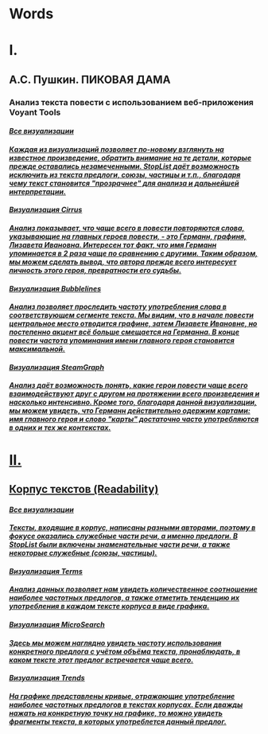 # Words
# I.
<h2><b>А.С. Пушкин. 
  ПИКОВАЯ ДАМА</b></h2>
  <h3>Анализ текста повести с использованием веб-приложения Voyant Tools</h3>

<h4><em><a href=https://voyant-tools.org/?stopList=keywords-f981a2004f1fb0d081364ca30e5ba3f7&panels=cirrus%2Creader%2Cbubblelines%2Csummary%2Cstreamgraph&corpus=0965b50470339dc468ee9885bfb1c03f>Все визуализации</h4></em>
  
<h4><em>Каждая из визуализаций позволяет по-новому взглянуть на известное произведение, обратить внимание на те детали, которые прежде оставались незамеченными. StopList даёт возможность исключить из текста предлоги, союзы, частицы и т.п., благодаря чему текст становится "прозрачнее" для анализа и дальнейшей интерпретации.</h4></em>  
<h4><em><a href=https://voyant-tools.org/tool/Cirrus/?stopList=keywords-f981a2004f1fb0d081364ca30e5ba3f7&visible=105&corpus=0965b50470339dc468ee9885bfb1c03f>Визуализация Cirrus</h4></em>

<h4><em>Анализ показывает, что чаще всего в повести повторяются слова, указывающие на главных героев повести, - это Германн, графиня, Лизавета Ивановна. Интересен тот факт, что имя Германн упоминается в 2 раза чаще по сравнению с другими. Таким образом, мы можем сделать вывод, что автора прежде всего интересует личность этого героя, превратности его судьбы.</h4></em>

<h4><em><a href=https://voyant-tools.org/tool/Bubblelines/?stopList=keywords-f981a2004f1fb0d081364ca30e5ba3f7&query=%D0%B3%D0%B5%D1%80%D0%BC%D0%B0%D0%BD%D0%BD&query=%D0%B3%D1%80%D0%B0%D1%84%D0%B8%D0%BD%D1%8F&query=%D0%B8%D0%B2%D0%B0%D0%BD%D0%BE%D0%B2%D0%BD%D0%B0&query=%D0%BB%D0%B8%D0%B7%D0%B0%D0%B2%D0%B5%D1%82%D0%B0&docId=d60ac58f507a0cb1afcf9428b67c6e2c&corpus=0965b50470339dc468ee9885bfb1c03f>Визуализация Bubblelines</h4></em>   

<h4><em>Анализ позволяет проследить частоту употребления слова в соответствующем сегменте текста. Мы видим, что в начале повести центральное место отводится графине, затем Лизавете Ивановне, но постепенно акцент всё больше смещается на Германна. В конце повести частота упоминания имени главного героя становится максимальной.</h4></em>

<h4><em><a href=https://voyant-tools.org/tool/StreamGraph/?stopList=keywords-f981a2004f1fb0d081364ca30e5ba3f7&docId=d60ac58f507a0cb1afcf9428b67c6e2c&corpus=0965b50470339dc468ee9885bfb1c03f>Визуализация SteamGraph</h4></em>

<h4><em>Анализ даёт возможность понять, какие герои повести чаще всего взаимодействуют друг с другом на протяжении всего произведения и насколько интенсивно. Кроме того, благодаря данной визуализации, мы можем увидеть, что Германн действительно одержим картами: имя главного героя и слово "карты" достаточно часто употребляются в одних и тех же контекстах.</h4></em>

# II.

<h2><b>Корпус текстов (Readability)</b></h2>

<h4><em><a href=https://voyant-tools.org/?stopList=keywords-f59fb969475cdfa4ddf5e15d897e979e&panels=corpusterms%2Creader%2Cmicrosearch%2Csummary%2Ctrends&corpus=892b8ab8fae5934bbff296c7700aa462>Все визуализации</h4></em>

<h4><em>Тексты, входящие в корпус, написаны разными авторами, поэтому в фокусе оказались служебные части речи, а именно предлоги. В StopList были включены знаменательные части речи, а также некоторые служебные (союзы, частицы).</h4></em>

<h4><em><a href=https://voyant-tools.org/tool/CorpusTerms/?stopList=keywords-f59fb969475cdfa4ddf5e15d897e979e&comparisonCorpus=&corpus=892b8ab8fae5934bbff296c7700aa462>Визуализация Terms</h4></em>

<h4><em>Анализ данных позволяет нам увидеть количественное соотношение наиболее частотных предлогов, а также отметить тенденцию их употребления в каждом тексте корпуса в виде графика.</h4></em>

<h4><em><a href=https://voyant-tools.org/tool/MicroSearch/?stopList=keywords-f59fb969475cdfa4ddf5e15d897e979e&query=%D0%B2&corpus=892b8ab8fae5934bbff296c7700aa462>Визуализация MicroSearch</h4></em>
  
<h4><em>Здесь мы можем наглядно увидеть частоту использования конкретного предлога с учётом объёма текста, пронаблюдать, в каком тексте этот предлог встречается чаще всего.</h4></em>

<h4><em><a href=https://voyant-tools.org/tool/Trends/?stopList=keywords-f59fb969475cdfa4ddf5e15d897e979e&query=%D0%B2&query=%D0%BD%D0%B0&query=%D0%B8%D0%B7&query=%D0%BF%D0%BE&query=%D1%81&corpus=892b8ab8fae5934bbff296c7700aa462>Визуализация Trends</h4></em>
  
<h4><em>На графике представлены кривые, отражающие употребление наиболее частотных предлогов в текстах корпусах. Если дважды нажать на конкретную точку на графике, то можно увидеть фрагменты текста, в которых употреблется данный предлог.</h4></em>

